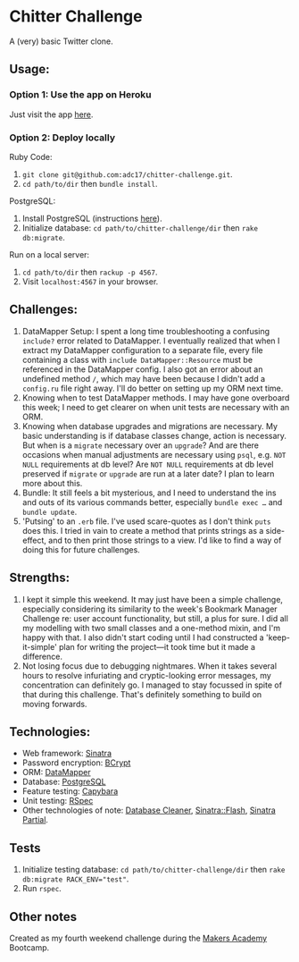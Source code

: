 # Chitter Challenge

A (very) basic Twitter clone.

## Usage:

### Option 1: Use the app on Heroku
Just visit the app [here](http://chitter-17.herokuapp.com/chitter-newsfeed).

### Option 2: Deploy locally
Ruby Code:
1. `git clone git@github.com:adc17/chitter-challenge.git`.
2. `cd path/to/dir` then `bundle install`.

PostgreSQL:
1. Install PostgreSQL (instructions [here](https://www.postgresql.org/download/)).
2. Initialize database: `cd path/to/chitter-challenge/dir` then `rake db:migrate`.

Run on a local server:
1. `cd path/to/dir` then `rackup -p 4567`.
2. Visit `localhost:4567` in your browser.

## Challenges:

1. DataMapper Setup: I spent a long time troubleshooting a confusing `include?` error related to DataMapper. I eventually realized that when I extract my DataMapper configuration to a separate file, every file containing a class with `include DataMapper::Resource` must be referenced in the DataMapper config. I also got an error about an undefined method `/`, which may have been because I didn't add a `config.ru` file right away. I'll do better on setting up my ORM next time.
2. Knowing when to test DataMapper methods. I may have gone overboard this week; I need to get clearer on when unit tests are necessary with an ORM.
3. Knowing when database upgrades and migrations are necessary. My basic understanding is if database classes change, action is necessary. But when is a `migrate` necessary over an `upgrade`? And are there occasions when manual adjustments are necessary using `psql`, e.g. `NOT NULL` requirements at db level? Are `NOT NULL` requirements at db level preserved if `migrate` or `upgrade` are run at a later date? I plan to learn more about this.
4. Bundle: It still feels a bit mysterious, and I need to understand the ins and outs of its various commands better, especially `bundle exec …` and `bundle update`.
5. 'Putsing' to an `.erb` file. I've used scare-quotes as I don't think `puts` does this. I tried in vain to create a method that prints strings as a side-effect, and to then print those strings to a view. I'd like to find a way of doing this for future challenges.


## Strengths:

1. I kept it simple this weekend. It may just have been a simple challenge, especially considering its similarity to the week's Bookmark Manager Challenge re: user account functionality, but still, a plus for sure. I did all my modelling with two small classes and a one-method mixin, and I'm happy with that. I also didn't start coding until I had constructed a 'keep-it-simple' plan for writing the project—it took time but it made a difference.
2. Not losing focus due to debugging nightmares. When it takes several hours to resolve infuriating and cryptic-looking error messages, my concentration can definitely go. I managed to stay focussed in spite of that during this challenge. That's definitely something to build on moving forwards.


## Technologies:

* Web framework: [Sinatra](http://www.sinatrarb.com/)
* Password encryption: [BCrypt](https://github.com/codahale/bcrypt-ruby)
* ORM: [DataMapper](http://datamapper.org/)
* Database: [PostgreSQL](https://www.postgresql.org/)
* Feature testing: [Capybara](https://github.com/teamcapybara/capybara)
* Unit testing: [RSpec](http://rspec.info/)
* Other technologies of note: [Database Cleaner](https://github.com/DatabaseCleaner/database_cleaner), [Sinatra::Flash](https://github.com/SFEley/sinatra-flash), [Sinatra Partial](https://github.com/yb66/Sinatra-Partial).

## Tests

1. Initialize testing database: `cd path/to/chitter-challenge/dir` then `rake db:migrate RACK_ENV="test"`.
2. Run `rspec`.

## Other notes

Created as my fourth weekend challenge during the [Makers Academy](http://www.makersacademy.com) Bootcamp.
